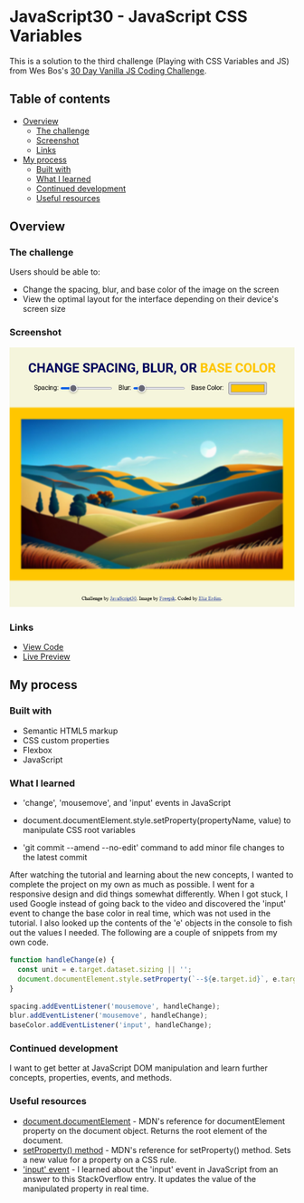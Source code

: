# JavaScript30 - JavaScript CSS Variables

This is a solution to the third challenge (Playing with CSS Variables and JS) from Wes Bos's [30 Day Vanilla JS Coding Challenge](https://javascript30.com/).

## Table of contents

- [Overview](#overview)
  - [The challenge](#the-challenge)
  - [Screenshot](#screenshot)
  - [Links](#links)
- [My process](#my-process)
  - [Built with](#built-with)
  - [What I learned](#what-i-learned)
  - [Continued development](#continued-development)
  - [Useful resources](#useful-resources)

## Overview

### The challenge

Users should be able to:

- Change the spacing, blur, and base color of the image on the screen
- View the optimal layout for the interface depending on their device's screen size

### Screenshot

![](./screenshot.png)

### Links

- [View Code](https://github.com/elizerdim/javascript-css-variables)
- [Live Preview](https://elizerdim.github.io/javascript-css-variables/)

## My process

### Built with

- Semantic HTML5 markup
- CSS custom properties
- Flexbox
- JavaScript

### What I learned

- 'change', 'mousemove', and 'input' events in JavaScript

- document.documentElement.style.setProperty(propertyName, value) to manipulate CSS root variables

- 'git commit --amend --no-edit' command to add minor file changes to the latest commit

After watching the tutorial and learning about the new concepts, I wanted to complete the project on my own as much as possible. I went for a responsive design and did things somewhat differently. When I got stuck, I used Google instead of going back to the video and discovered the 'input' event to change the base color in real time, which was not used in the tutorial. I also looked up the contents of the 'e' objects in the console to fish out the values I needed. The following are a couple of snippets from my own code.

```js
function handleChange(e) {
  const unit = e.target.dataset.sizing || '';
  document.documentElement.style.setProperty(`--${e.target.id}`, e.target.value + unit);
}
```

```js
spacing.addEventListener('mousemove', handleChange);
blur.addEventListener('mousemove', handleChange);
baseColor.addEventListener('input', handleChange);
```

### Continued development

I want to get better at JavaScript DOM manipulation and learn further concepts, properties, events, and methods.

### Useful resources

- [document.documentElement](https://developer.mozilla.org/en-US/docs/Web/API/Document/documentElement) - MDN's reference for documentElement property on the document object. Returns the root element of the document.
- [setProperty() method](https://developer.mozilla.org/en-US/docs/Web/API/CSSStyleDeclaration/setProperty) - MDN's reference for setProperty() method. Sets a new value for a property on a CSS rule.
- ['input' event](https://stackoverflow.com/a/66065689) - I learned about the 'input' event in JavaScript from an answer to this StackOverflow entry. It updates the value of the manipulated property in real time.